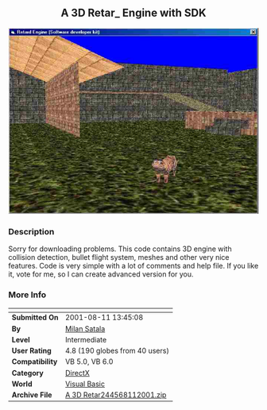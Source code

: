 ﻿<div align="center">

## A 3D Retar\_ Engine with SDK

<img src="PIC2001811954118673.jpg">
</div>

### Description

Sorry for downloading problems. This code contains 3D engine with collision detection, bullet flight system, meshes and other very nice features. Code is very simple with a lot of comments and help file. If you like it, vote for me, so I can create advanced version for you.
 
### More Info
 


<span>             |<span>
---                |---
**Submitted On**   |2001-08-11 13:45:08
**By**             |[Milan Satala](https://github.com/Planet-Source-Code/PSCIndex/blob/master/ByAuthor/milan-satala.md)
**Level**          |Intermediate
**User Rating**    |4.8 (190 globes from 40 users)
**Compatibility**  |VB 5\.0, VB 6\.0
**Category**       |[DirectX](https://github.com/Planet-Source-Code/PSCIndex/blob/master/ByCategory/directx__1-44.md)
**World**          |[Visual Basic](https://github.com/Planet-Source-Code/PSCIndex/blob/master/ByWorld/visual-basic.md)
**Archive File**   |[A 3D Retar244568112001\.zip](https://github.com/Planet-Source-Code/milan-satala-a-3d-retar-engine-with-sdk__1-26097/archive/master.zip)








